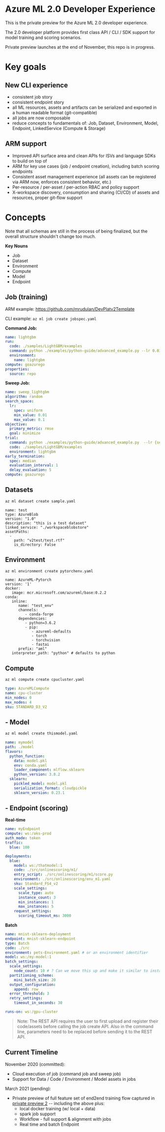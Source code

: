 # Azure ML 2.0 Developer Experience
This is the private preview for the Azure ML 2.0 developer experience.

The 2.0 developer platform provides first class API / CLI / SDK support for model training and scoring scenarios.

Private preview launches at the end of November, this repo is in progress.

# Key goals

## New CLI experience
- consistent job story
- consistent endpoint story
- all ML resources, assets and artifacts can be serialized and exported in a human readable format (git-compatible)
- all jobs are now composable
- reduce concepts to fundamentals of: Job, Dataset, Environment, Model, Endpoint, LinkedService (Compute & Storage)

## ARM support
- Improved API surface area and clean APIs for ISVs and language SDKs to build on top of
- ARM for key use cases (job / endpoint creation), including batch scoring endpoints
- Consistent asset management experience (all assets can be registered via ARM now, enforces consistent behavior, etc.)
- Per-resource / per-asset / per-action RBAC and policy support
- X-workspace discovery, consumption and sharing (CI/CD) of assets and resources, proper git-flow support

# Concepts
Note that all schemas are still in the process of being finalized, but the overall structure shouldn't change too much.

**Key Nouns**
- Job
- Dataset
- Environment
- Compute
- Model
- Endpoint

## 	Job (training)
ARM example: https://github.com/mrudulan/DevPlatv2Template

CLI example: ```az ml job create jobspec.yaml```

**Command Job:**
```yaml
name: lightgbm
run:
  code: ./samples/LightGBM/examples
  command: python ./examples/python-guide/advanced_example.py --lr 0.01 --feature_fraction 0.7 --bagging_fraction 0.6
  environment:
    name: lightgbm
compute: goazurego
properties:
  source: repo
```

**Sweep Job:**
```yaml
name: sweep_lightgbm
algorithm: random
search_space:
  lr:
    spec: uniform
    min_value: 0.01
    max_value: 0.1
objective:
  primary_metric: rmse
  goal: minimize
trial: 
  command: python ./examples/python-guide/advanced_example.py  --lr {search_space.lr} --feature_fraction 0.7 --bagging_fraction 0.6
  code: ./samples/LightGBM/examples
  environment: lightgbm
early_termination:
  spec: median
  evaluation_interval: 1
  delay_evaluation: 5
compute: goazurego
```

## Datasets
```bash
az ml dataset create sample.yaml
```

```
name: test
type: AzureBlob
version: "1.0"
description: "this is a test dataset"
linked_service: "./workspaceblobstore"
assetPaths:
  -
    path: "v2test/test.rtf"
    is_directory: False
```

## Environment
```bash
az ml environment create pytorchenv.yaml
```

```
name: AzureML-Pytorch
version: '1'
docker:
   image: mcr.microsoft.com/azureml/base:0.2.2
conda:
   inline:
      name: "test_env"
      channels:
         - conda-forge
      dependencies:
         - python=3.6.2
         - pip:
            - azureml-defaults
            - torch
            - torchvision
            - fastai
      prefix: "aml"
   interpreter_path: "python" # defaults to python
```

## Compute
```bash
az ml compute create cpucluster.yaml
```

```yaml
type: AzureMLCompute
name: cpu-cluster
min_nodes: 0
max_nodes: 4
sku: STANDARD_D3_V2
```

## -	Model
```bash
az ml model create thismodel.yaml
```

```yaml
name: mymodel
path: ./model
flavors:
  python_function:
    data: model.pkl
    env: conda.yaml
    loader_component: mlflow.sklearn
    python_version: 3.8.2
  sklearn:
    pickled_model: model.pkl
    serialization_format: cloudpickle
    sklearn_version: 0.23.1
```

## -	Endpoint (scoring) 

**Real-time**
```yaml
name: myEndpoint
compute: ws:/aks-prod
auth_mode: token
traffic:
  blue: 100

deployments:
  blue:    
    model: ws:/thatmodel:1
    code: ./src/onlinescoring/m1/
    entry_script: ./src/onlinescoring/m1/score.py
    environment: ./src/onlinescoring/env_m1.yaml  
    sku: Standard_FS4_v2
    scale_settings:
      scale_type: auto
      instance_count: 3
      min_instances: 1
      max_instances: 5
    request_settings:
      scoring_timeout_ms: 3000
```

**Batch**
```yaml
name: mnist-sklearn-deployment
endpoint: mnist-sklearn-endpoint
type: Batch
code: ./src
environment: pets-Environment.yaml # or an environment identifier
model: ws:/my-model:1
batch_settings:
  scale_settings:
    node_count: 10 # ? Can we move this up and make it similar to instanceCount in Online?
  partitioning_scheme:
    mini_batch_size: 20
  output_configuration:
    append: row
  error_threshold: 3
  retry_settings:
    timeout_in_seconds: 30

runs-on: ws:/gpu-cluster 
```

> Note: The REST API requires the user to first upload and register their code/assets before calling the job create API. Also in the command line, parameters need to be replaced before sending it to the REST API. 



## Current Timeline

November 2020 (committed): 
  - Cloud execution of job (command job and sweep job)
  - Support for Data / Code / Environment / Model assets in jobs

March 2021 (pending):
- Private preview of full feature set of end2end training flow captured in [private preview 2](specs/job.md)
 -- including the above plus:
  - local docker training (w/ local + data)
  - spark job support
  - Workflow - full support & alignment with jobs
  - Real time and batch Endpoint
